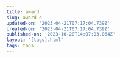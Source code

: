 ```yaml
---
title: award
slug: award-e
updated-on: '2023-04-21T07:17:04.739Z'
created-on: '2023-04-21T07:17:04.739Z'
published-on: '2023-10-20T14:07:03.064Z'
layout: '[tags].html'
tags: tags
---
```



